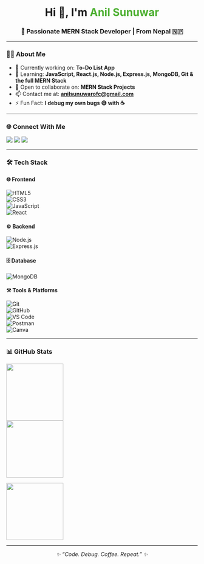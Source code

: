 <h1 align="center">Hi 👋, I'm <span style="color:#4CAF30">Anil Sunuwar</span></h1> 
<h3 align="center">🚀 Passionate MERN Stack Developer | From Nepal 🇳🇵</h3>  

---  

### 👨‍💻 About Me  
* 🔭 Currently working on: **To-Do List App**  
* 🌱 Learning: **JavaScript, React.js, Node.js, Express.js, MongoDB, Git & the full MERN Stack**  
* 🤝 Open to collaborate on: **MERN Stack Projects**  
* 📫 Contact me at: **[anilsunuwarofc@gmail.com](mailto:anilsunuwarofc@gmail.com)**  
* ⚡ Fun Fact: **I debug my own bugs 😅 with ☕**  

---  

### 🌐 Connect With Me  
<p align="left"> 
  <a href="https://linkedin.com/in/anilsunuwar" target="blank"><img src="https://img.shields.io/badge/LinkedIn-0077B5?style=for-the-badge&logo=linkedin&logoColor=white" /></a> 
  <a href="https://twitter.com/anilsunuwarr" target="blank"><img src="https://img.shields.io/badge/Twitter-1DA1F2?style=for-the-badge&logo=twitter&logoColor=white" /></a> 
  <a href="https://www.youtube.com/@goideax" target="blank"><img src="https://img.shields.io/badge/YouTube-FF0000?style=for-the-badge&logo=youtube&logoColor=white" /></a> 
</p>  

---  

### 🛠 Tech Stack  

#### 🌐 **Frontend**  
![HTML5](https://img.shields.io/badge/HTML5-E34F26?style=for-the-badge&logo=html5&logoColor=white)  
![CSS3](https://img.shields.io/badge/CSS3-1572B6?style=for-the-badge&logo=css3&logoColor=white)  
![JavaScript](https://img.shields.io/badge/JavaScript-F7DF1E?style=for-the-badge&logo=javascript&logoColor=black)  
![React](https://img.shields.io/badge/React-61DAFB?style=for-the-badge&logo=react&logoColor=black)  

#### ⚙️ **Backend**  
![Node.js](https://img.shields.io/badge/Node.js-339933?style=for-the-badge&logo=nodedotjs&logoColor=white)  
![Express.js](https://img.shields.io/badge/Express.js-000000?style=for-the-badge&logo=express&logoColor=white)  

#### 🗄️ **Database**  
![MongoDB](https://img.shields.io/badge/MongoDB-47A248?style=for-the-badge&logo=mongodb&logoColor=white)  

#### ⚒️ **Tools & Platforms**  
![Git](https://img.shields.io/badge/Git-F05032?style=for-the-badge&logo=git&logoColor=white)  
![GitHub](https://img.shields.io/badge/GitHub-181717?style=for-the-badge&logo=github&logoColor=white)  
![VS Code](https://img.shields.io/badge/VS_Code-007ACC?style=for-the-badge&logo=visualstudiocode&logoColor=white)  
![Postman](https://img.shields.io/badge/Postman-FF6C37?style=for-the-badge&logo=postman&logoColor=white)  
![Canva](https://img.shields.io/badge/Canva-00C4CC?style=for-the-badge&logo=canva&logoColor=white)  

---  

### 📊 GitHub Stats  
<p align="left"> 
  <img src="https://github-readme-stats.vercel.app/api?username=anilsunuwar7&show_icons=true&locale=en&theme=radical" height="150"/><br> 
  <img src="https://github-readme-streak-stats.herokuapp.com/?user=anilsunuwar7&theme=radical" height="150" /> 
</p>  

<p align="left">  
  <img src="https://github-readme-stats.vercel.app/api/top-langs?username=anilsunuwar7&show_icons=true&locale=en&layout=compact&theme=radical" height="150"/> 
</p>  

---  

<p align="center"><i>✨ “Code. Debug. Coffee. Repeat.” ✨</i></p>  
